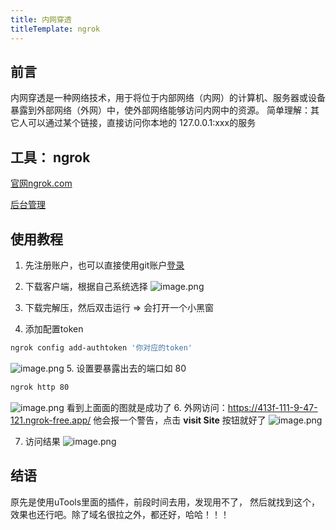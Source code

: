 ```yaml
---
title: 内网穿透
titleTemplate: ngrok
---
```


## 前言
内网穿透是一种网络技术，用于将位于内部网络（内网）的计算机、服务器或设备暴露到外部网络（外网）中，使外部网络能够访问内网中的资源。
简单理解：其它人可以通过某个链接，直接访问你本地的 127.0.0.1:xxx的服务


## 工具： ngrok

[官网ngrok.com](ngrok.com)   

[后台管理](https://dashboard.ngrok.com/get-started/setup)

## 使用教程
1. 先注册账户，也可以直接使用git账户[登录](https://dashboard.ngrok.com/login)
2. 下载客户端，根据自己系统选择
![image.png](https://p9-juejin.byteimg.com/tos-cn-i-k3u1fbpfcp/382bf8aa33d646638d28626a6e1c1071~tplv-k3u1fbpfcp-jj-mark:0:0:0:0:q75.image#?w=1886&h=522&s=66464&e=png&b=bfdbff)
3. 下载完解压，然后双击运行 => 会打开一个小黑窗

4. 添加配置token 
```sh
ngrok config add-authtoken '你对应的token'
```
![image.png](https://p9-juejin.byteimg.com/tos-cn-i-k3u1fbpfcp/cc53cbfaaf484313840f07c39dec159e~tplv-k3u1fbpfcp-jj-mark:0:0:0:0:q75.image#?w=1185&h=726&s=71169&e=png&b=fcfcfc)
5. 设置要暴露出去的端口如 80
```sh
ngrok http 80
```
![image.png](https://p9-juejin.byteimg.com/tos-cn-i-k3u1fbpfcp/b2861415969c4df98dac47d7e9a0446e~tplv-k3u1fbpfcp-jj-mark:0:0:0:0:q75.image#?w=1064&h=377&s=469545&e=png&b=393e49)
看到上面面的图就是成功了
6. 外网访问：https://413f-111-9-47-121.ngrok-free.app/
他会报一个警告，点击 **visit Site** 按钮就好了
![image.png](https://p3-juejin.byteimg.com/tos-cn-i-k3u1fbpfcp/eca9a7eefa98434c95f15e612dedda47~tplv-k3u1fbpfcp-jj-mark:0:0:0:0:q75.image#?w=1160&h=642&s=57777&e=png&b=fbfbfb)

7. 访问结果
![image.png](https://p3-juejin.byteimg.com/tos-cn-i-k3u1fbpfcp/1de2ffc834af4bbe8af049e08138332e~tplv-k3u1fbpfcp-jj-mark:0:0:0:0:q75.image#?w=1245&h=748&s=66246&e=png&b=ffffff)

## 结语
原先是使用uTools里面的插件，前段时间去用，发现用不了， 然后就找到这个，效果也还行吧。除了域名很拉之外，都还好，哈哈！！！